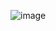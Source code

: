 ![image](https://user-images.githubusercontent.com/62478025/138476723-af17e87f-d33c-4825-bfae-a9fa5e3f9f38.png)

